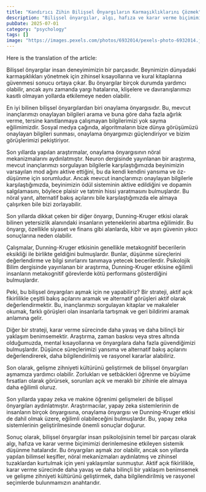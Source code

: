 ```yaml
---
title: "Kandırıcı Zihin Bilişsel Önyargıların Karmaşıklıklarını Çözmek"
description: "Bilişsel önyargılar, algı, hafıza ve karar verme biçimimizi etkileyen sistemik düşünme hatalarıdır. Rasyonel seçimlerde bulunmaya çalışırken, bilişsel önyargılar bizi yanıltabilir ve yargılarımızı ..."
pubDate: 2025-07-01
category: "psychology"
tags: []
image: "https://images.pexels.com/photos/6932014/pexels-photo-6932014.jpeg?auto=compress&cs=tinysrgb&h=650&w=940"
---
```


Here is the translation of the article:



Bilişsel önyargılar insan deneyimimizin bir parçasıdır. Beynimizin dünyadaki karmaşıklıkları yönetmek için zihinsel kısayollarına ve kural kitaplarına güvenmesi sonucu ortaya çıkar. Bu önyargılar birçok durumda yardımcı olabilir, ancak aynı zamanda yargı hatalarına, klişelere ve davranışlarımızı kasıtlı olmayan yollarda etkilemeye neden olabilir.

En iyi bilinen bilişsel önyargılardan biri onaylama önyargısıdır. Bu, mevcut inançlarımızı onaylayan bilgileri arama ve buna göre daha fazla ağırlık verme, tersine kanıtlanmaya çalışmayan bilgilerimizi yok sayma eğilimimizdir. Sosyal medya çağında, algoritmaların bize dünya görüşümüzü onaylayan bilgileri sunması, onaylama önyargımızı güçlendiriyor ve bizim görüşlerimizi pekiştiriyor.

Son yıllarda yapılan araştırmalar, onaylama önyargısının nöral mekanizmalarını aydınlatmıştır. Neuron dergisinde yayınlanan bir araştırma, mevcut inançlarımızı sorgulayan bilgilerle karşılaştığımızda beyinimizin varsayılan mod ağını aktive ettiğini, bu da kendi kendini yansıma ve öz-düşünme için sorumludur. Ancak mevcut inançlarımızı onaylayan bilgilerle karşılaştığımızda, beyinimizin ödül sisteminin aktive edildiğini ve dopamin salgılamasını, böylece plaisir ve tatmin hissi yaratmasını bulmuşlardır. Bu nöral yanıt, alternatif bakış açılarını bile karşılaştığımızda ele almaya çalışırken bile bizi zorlayabilir.

Son yıllarda dikkat çeken bir diğer önyargı, Dunning-Kruger etkisi olarak bilinen yetersizlik alanındaki insanların yeteneklerini abartma eğilimidir. Bu önyargı, özellikle siyaset ve finans gibi alanlarda, kibir ve aşırı güvenin yıkıcı sonuçlarına neden olabilir.

Çalışmalar, Dunning-Kruger etkisinin genellikle metakognitif becerilerin eksikliği ile birlikte geldiğini bulmuşlardır. Bunlar, düşünme süreçlerini değerlendirme ve bilgi sınırlarını tanımaya yetecek becerilerdir. Psikolojik Bilim dergisinde yayınlanan bir araştırma, Dunning-Kruger etkisine eğilimli insanların metakognitif görevlerde kötü performans gösterdiğini bulmuşlardır.

Peki, bu bilişsel önyargıları aşmak için ne yapabiliriz? Bir strateji, aktif açık fikirlilikle çeşitli bakış açılarını aramak ve alternatif görüşleri aktif olarak değerlendirmektir. Bu, inançlarımızı sorgulayan kitaplar ve makaleler okumak, farklı görüşleri olan insanlarla tartışmak ve geri bildirimi aramak anlamına gelir.

Diğer bir strateji, karar verme sürecinde daha yavaş ve daha bilinçli bir yaklaşım benimsemektir. Araştırma, zaman baskısı veya stres altında olduğumuzda, mental kısayollarına ve önyargılara daha fazla güvendiğimizi bulmuşlardır. Düşünce süreçlerimizi yansıma ve alternatif bakış açılarını değerlendirerek, daha bilgilendirilmiş ve rasyonel kararlar alabiliriz.

Son olarak, gelişme zihniyeti kültürünü geliştirmek de bilişsel önyargıları aşmamıza yardımcı olabilir. Zorlukları ve setbäckleri öğrenme ve büyüme fırsatları olarak görürsek, sorunları açık ve meraklı bir zihinle ele almaya daha eğilimli oluruz.

Son yıllarda yapay zeka ve makine öğrenimi gelişmeleri de bilişsel önyargıları aydınlatmıştır. Araştırmacılar, yapay zeka sistemlerinin de insanların birçok önyargısına, onaylama önyargısı ve Dunning-Kruger etkisi de dahil olmak üzere, eğilimli olabileceğini bulmuşlardır. Bu, yapay zeka sistemlerinin geliştirilmesinde önemli sonuçlar doğurur.

Sonuç olarak, bilişsel önyargılar insan psikolojisinin temel bir parçası olarak algı, hafıza ve karar verme biçimimizi derinlemesine etkileyen sistemik düşünme hatalarıdır. Bu önyargıları aşmak zor olabilir, ancak son yıllarda yapılan bilimsel keşifler, nöral mekanizmaları aydınlatmış ve zihinsel tuzaklardan kurtulmak için yeni yaklaşımlar sunmuştur. Aktif açık fikirlilikle, karar verme sürecinde daha yavaş ve daha bilinçli bir yaklaşım benimsemek ve gelişme zihniyeti kültürünü geliştirmek, daha bilgilendirilmiş ve rasyonel seçimlerde bulunmamızın anahtarıdır.